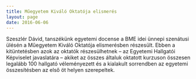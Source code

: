 ```yaml
---
title: Műegyetem Kiváló Oktatója elismerés  
layout: page 
date: 2016-06-06
---
```


Szeszlér Dávid, tanszékünk egyetemi docense a BME idei ünnepi szenátusi ülésén a Műegyetem Kiváló Oktatója elismerésben részesült. 
Ebben a kitüntetésben azok az oktatók részesülhetnek – az Egyetemi Hallgatói Képviselet javaslatára – akiket az összes általuk oktatott kurzuson összesen legalább 100 hallgató véleményezett és a kialakult sorrendben az egyetemi összesítésben az első öt helyen szerepeltek.
